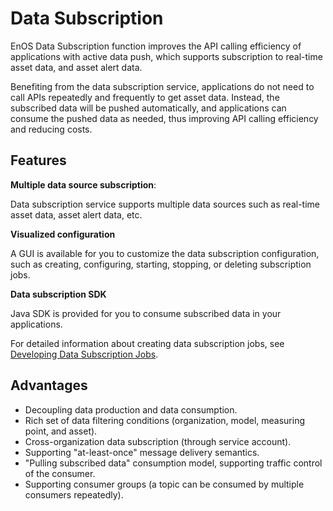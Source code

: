 # Data Subscription

EnOS Data Subscription function improves the API calling efficiency of applications with active data push, which supports subscription to real-time asset data, and asset alert data.

Benefiting from the data subscription service, applications do not need to call APIs repeatedly and frequently to get asset data. Instead, the subscribed data will be pushed automatically, and applications can consume the pushed data as needed, thus improving API calling efficiency and reducing costs.

## Features

**Multiple data source subscription**:

Data subscription service supports multiple data sources such as real-time asset data, asset alert data, etc.

**Visualized configuration**

A GUI is available for you to customize the data subscription configuration, such as creating, configuring, starting, stopping, or deleting subscription jobs.

**Data subscription SDK**

Java SDK is provided for you to consume subscribed data in your applications.

For detailed information about creating data subscription jobs, see [Developing Data Subscription Jobs](/docs/data-asset/en/2.0.8/howto/obtain/managing_data_subscription.html).

## Advantages

- Decoupling data production and data consumption.
- Rich set of data filtering conditions (organization, model, measuring point, and asset).
- Cross-organization data subscription (through service account).
- Supporting "at-least-once" message delivery semantics.
- "Pulling subscribed data" consumption model, supporting traffic control of the consumer.
- Supporting consumer groups (a topic can be consumed by multiple consumers repeatedly).
